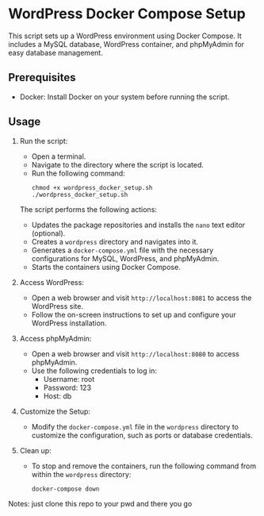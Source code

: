 # WordPress Docker Compose Setup

This script sets up a WordPress environment using Docker Compose. It includes a MySQL database, WordPress container, and phpMyAdmin for easy database management.

## Prerequisites
- Docker: Install Docker on your system before running the script.

## Usage

1. Run the script:
   - Open a terminal.
   - Navigate to the directory where the script is located.
   - Run the following command:
     ```
     chmod +x wordpress_docker_setup.sh
     ./wordpress_docker_setup.sh
     ```

   The script performs the following actions:
   - Updates the package repositories and installs the `nano` text editor (optional).
   - Creates a `wordpress` directory and navigates into it.
   - Generates a `docker-compose.yml` file with the necessary configurations for MySQL, WordPress, and phpMyAdmin.
   - Starts the containers using Docker Compose.

2. Access WordPress:
   - Open a web browser and visit `http://localhost:8081` to access the WordPress site.
   - Follow the on-screen instructions to set up and configure your WordPress installation.

3. Access phpMyAdmin:
   - Open a web browser and visit `http://localhost:8080` to access phpMyAdmin.
   - Use the following credentials to log in:
     - Username: root
     - Password: 123
     - Host: db

4. Customize the Setup:
   - Modify the `docker-compose.yml` file in the `wordpress` directory to customize the configuration, such as ports or database credentials.

5. Clean up:
   - To stop and remove the containers, run the following command from within the `wordpress` directory:
     ```
     docker-compose down
     ```

Notes:
just clone this repo to your pwd and there you go




